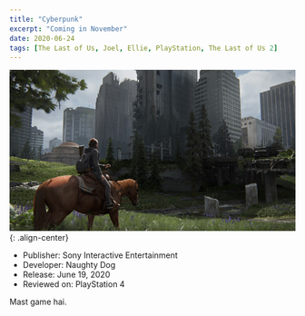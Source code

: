 ```yaml
---
title: "Cyberpunk"
excerpt: "Coming in November"
date: 2020-06-24
tags: [The Last of Us, Joel, Ellie, PlayStation, The Last of Us 2]
---
```


![image-center](/images/tlou2_review_image_1.jpg){: .align-center}

- Publisher: Sony Interactive Entertainment
- Developer: Naughty Dog
- Release: June 19, 2020
- Reviewed on: PlayStation 4


Mast game hai.
